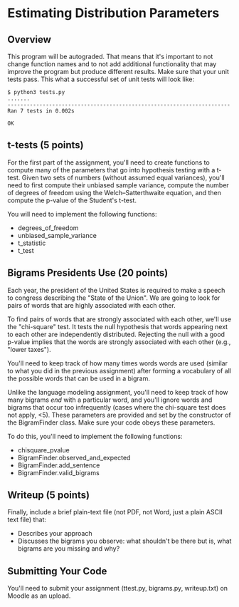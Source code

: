 
Estimating Distribution Parameters
===============

Overview
---------------

This program will be autograded.  That means that it's important to
not change function names and to not add additional functionality that
may improve the program but produce different results.  Make sure that
your unit tests pass.  This what a successful set of unit tests will
look like:

    $ python3 tests.py
    .......
    ----------------------------------------------------------------------
    Ran 7 tests in 0.002s
    
    OK

t-tests (5 points)
----------------------------

For the first part of the assignment, you'll need to create functions
to compute many of the parameters that go into hypothesis testing with
a t-test.  Given two sets of numbers (without assumed equal
variances), you'll need to first compute their unbiased sample
variance, compute the number of degrees of freedom
using the Welch–Satterthwaite equation, and then compute the p-value
of the Student's t-test.

You will need to implement the following functions:
* degrees_of_freedom
* unbiased_sample_variance
* t_statistic
* t_test

Bigrams Presidents Use (20 points)
-------------------------------

Each year, the president of the United States is required to make a
speech to congress describing the "State of the Union".  We are going
to look for pairs of words that are highly associated with each other.

To find pairs of words that are strongly associated with each other,
we'll use the "chi-square" test.  It tests the null hypothesis that
words appearing next to each other are independently distributed.
Rejecting the null with a good p-value implies that the words are
strongly associated with each other (e.g., "lower taxes").

You'll need to keep track of how many times words words are used
(similar to what you did in the previous assignment) after forming a
vocabulary of all the possible words that can be used in a bigram.

Unlike the language modeling assignment, you'll need to keep track of
how many bigrams *end* with a particular word, and you'll ignore words
and bigrams that occur too infrequently (cases where the chi-square
test does not apply, <5).  These parameters are provided and set by the
constructor of the BigramFinder class.  Make sure your code obeys
these parameters.

To do this, you'll need to implement the following functions:
* chisquare_pvalue
* BigramFinder.observed_and_expected
* BigramFinder.add_sentence
* BigramFinder.valid_bigrams

Writeup (5 points)
-----------------------

Finally, include a brief plain-text file (not PDF, not Word, just a
plain ASCII text file) that:
* Describes your approach
* Discusses the bigrams you observe: what shouldn't be there but is,
  what bigrams are you missing and why?

Submitting Your Code
-----------------------

You'll need to submit your assignment (ttest.py, bigrams.py, writeup.txt) on Moodle as an upload.
